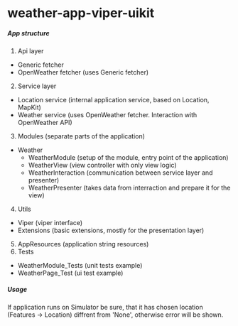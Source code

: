 # weather-app-viper-uikit
##### App structure
1. Api layer
  * Generic fetcher
  * OpenWeather fetcher (uses Generic fetcher)
2. Service layer
  * Location service (internal application service, based on Location, MapKit)
  * Weather service (uses OpenWeather fetcher. Interaction with OpenWeather API)
3. Modules (separate parts of the application)
  * Weather
    * WeatherModule (setup of the module, entry point of the application)
    * WeatherView (view controller with only view logic)
    * WeatherInteraction (communication between service layer and presenter)
    * WeatherPresenter (takes data from interraction and prepare it for the view)
4. Utils
  * Viper (viper interface)
  * Extensions (basic extensions, mostly for the presentation layer)
5. AppResources (application string resources)
6. Tests
  * WeatherModule_Tests (unit tests example)
  * WeatherPage_Test (ui test example)


##### Usage

If application runs on Simulator be sure, that it has chosen location (Features -> Location) diffrent from 'None', otherwise error will be shown.
